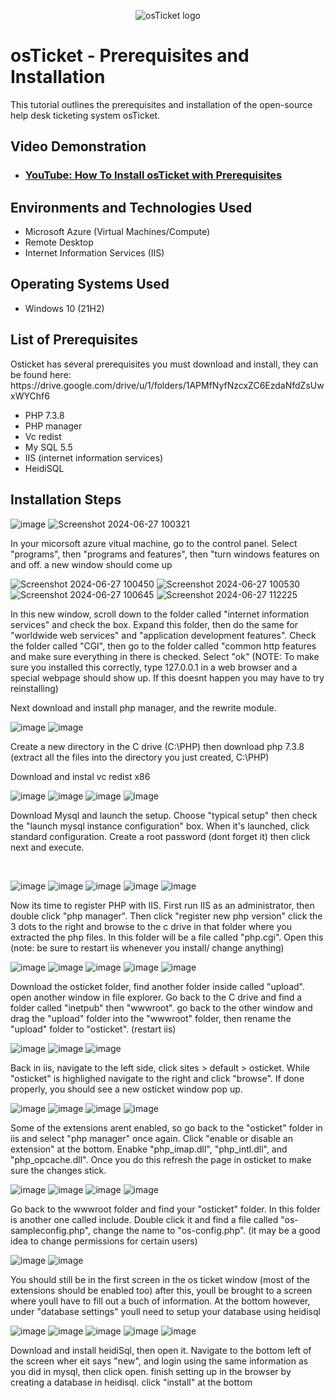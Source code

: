 <p align="center">
<img src="https://i.imgur.com/Clzj7Xs.png" alt="osTicket logo"/>
</p>

<h1>osTicket - Prerequisites and Installation</h1>
This tutorial outlines the prerequisites and installation of the open-source help desk ticketing system osTicket.<br />


<h2>Video Demonstration</h2>

- ### [YouTube: How To Install osTicket with Prerequisites](https://www.youtube.com)

<h2>Environments and Technologies Used</h2>

- Microsoft Azure (Virtual Machines/Compute)
- Remote Desktop
- Internet Information Services (IIS)

<h2>Operating Systems Used </h2>

- Windows 10</b> (21H2)

<h2>List of Prerequisites</h2>
Osticket has several prerequisites you must download and install,
they can be found here: https://drive.google.com/drive/u/1/folders/1APMfNyfNzcxZC6EzdaNfdZsUwxWYChf6


- PHP 7.3.8
- PHP manager
- Vc redist
- My SQL 5.5
- IIS (internet information services)
- HeidiSQL

<h2>Installation Steps</h2>

![image](https://github.com/Alex070902/osticket-prereqs/assets/173719378/1fc2f41b-575c-4f67-8bd5-7aa2dce516f4)
![Screenshot 2024-06-27 100321](https://github.com/Alex070902/osticket-prereqs/assets/173719378/97e06a30-23cc-40f9-bc03-24a3a6898517)


In your micorsoft azure vitual machine, go to the control panel. Select "programs", then "programs and features", then "turn windows features on and off. a new window should come up

![Screenshot 2024-06-27 100450](https://github.com/Alex070902/osticket-prereqs/assets/173719378/bce4b90a-3cd0-412f-8f15-1dad7dd01518)
![Screenshot 2024-06-27 100530](https://github.com/Alex070902/osticket-prereqs/assets/173719378/434dfdf0-6d6b-4ca2-99dc-145e4ecee6c8)
![Screenshot 2024-06-27 100645](https://github.com/Alex070902/osticket-prereqs/assets/173719378/b7e92593-c6a7-4c6b-86f7-b1cc52fbd7de)
![Screenshot 2024-06-27 112225](https://github.com/Alex070902/osticket-prereqs/assets/173719378/0cf2c70a-3455-4577-8f6c-97c70f6fc0b8)




In this new window, scroll down to the folder called "internet information services" and check the box. Expand this folder, then do the same for "worldwide web services" and "application development features". Check the folder called "CGI", then go to the folder called "common http features and make sure everything in there is checked. Select "ok" (NOTE: To make sure you installed this correctly, type 127.0.0.1 in a web browser and a special webpage should show up. If this doesnt happen you may have to try reinstalling)


Next download and install php manager, and the rewrite module.

![image](https://github.com/Alex070902/osticket-prereqs/assets/173719378/0ed92754-f07e-456e-a160-bcf4fd1103d4)
![image](https://github.com/Alex070902/osticket-prereqs/assets/173719378/8584fe86-02e3-444b-bf05-b7b3bd43118b)


Create a new directory in the C drive (C:\PHP) then download php 7.3.8 (extract all the files into the directory you just created, C:\PHP)

Download and instal vc redist x86

![image](https://github.com/Alex070902/osticket-prereqs/assets/173719378/d6972426-a38f-4ecb-823a-0a9b9b9cfd84)
![image](https://github.com/Alex070902/osticket-prereqs/assets/173719378/f7548d74-b86a-426e-9590-b84753631a35)
![image](https://github.com/Alex070902/osticket-prereqs/assets/173719378/36970389-2155-4cac-880f-e81164ac0ae0)
![image](https://github.com/Alex070902/osticket-prereqs/assets/173719378/a1776b13-a85d-4be3-a51e-ebcb2aa8f4ca)



Download Mysql and launch the setup. Choose "typical setup" then check the "launch mysql instance configuration" box. When it's launched, click standard configuration. Create a root password (dont forget it) then click next and execute.
</p>
<br />

![image](https://github.com/Alex070902/osticket-prereqs/assets/173719378/68b14ad5-49b8-43a2-8040-e3b2c9b3c2c5)
![image](https://github.com/Alex070902/osticket-prereqs/assets/173719378/adddf09f-cd79-4092-8d99-cc3e5327d328)
![image](https://github.com/Alex070902/osticket-prereqs/assets/173719378/f69942f0-b84b-42e7-94cb-5db87096d4c9)
![image](https://github.com/Alex070902/osticket-prereqs/assets/173719378/55c303b6-19c9-4bb9-9b23-981d40b4ca8c)
![image](https://github.com/Alex070902/osticket-prereqs/assets/173719378/fe779976-afe1-4616-a5d0-96c3f1af3bf5)






Now its time to register PHP with IIS. First run IIS as an administrator, then double click "php manager". Then click "register new php version" click the 3 dots to the right and browse to the c drive in that folder where you extracted the php files. In this folder will be a file called "php.cgi". Open this (note: be sure to restart iis whenever you install/ change anything)

![image](https://github.com/Alex070902/osticket-prereqs/assets/173719378/509c5562-7d22-4cc8-815d-8ef6293d443e)
![image](https://github.com/Alex070902/osticket-prereqs/assets/173719378/16b5c862-7743-457a-b3d5-9aa77dd27c77)
![image](https://github.com/Alex070902/osticket-prereqs/assets/173719378/d60e2609-d9ef-45d6-a9b2-2c28583ebfa3)
![image](https://github.com/Alex070902/osticket-prereqs/assets/173719378/a02915b5-180a-4d79-836a-69f73e9491ee)
![image](https://github.com/Alex070902/osticket-prereqs/assets/173719378/74dfed75-ad14-4c83-a60e-5e1e52ab0931)


Download the osticket folder, find another folder inside called "upload". open another window in file explorer. Go back to the C drive and find a folder called "inetpub" then "wwwroot". go back to the other window and drag the "upload" folder into the "wwwroot" folder, then rename the "upload" folder to "osticket". (restart iis)

![image](https://github.com/Alex070902/osticket-prereqs/assets/173719378/f490130a-374e-4bd3-9984-1ca63a579c7a)
![image](https://github.com/Alex070902/osticket-prereqs/assets/173719378/10a1665b-9aab-4ff4-b316-f7c44cdd6c17)
![image](https://github.com/Alex070902/osticket-prereqs/assets/173719378/52c2b382-3d70-4abe-830a-eb1748fe7456)


Back in iis, navigate to the left side, click sites > default > osticket. While "osticket" is highlighed navigate to the right and click "browse". If done properly, you should see a new osticket window pop up.

![image](https://github.com/Alex070902/osticket-prereqs/assets/173719378/c901f519-135e-4ea4-800c-6dfd89317759)
![image](https://github.com/Alex070902/osticket-prereqs/assets/173719378/fc4efb9a-2f53-4089-8014-126c05b46134)
![image](https://github.com/Alex070902/osticket-prereqs/assets/173719378/5df2f50a-d502-4555-a13f-71dcb6e0170e)
![image](https://github.com/Alex070902/osticket-prereqs/assets/173719378/6d564d63-8c28-4810-aa41-d14d16f457cf)



Some of the extensions arent enabled, so go back to the "osticket" folder in iis and select "php manager" once again. Click "enable or disable an extension" at the bottom. Enabke "php_imap.dll", "php_intl.dll", and "php_opcache.dll". Once you do this refresh the page in osticket to make sure the changes stick.

![image](https://github.com/Alex070902/osticket-prereqs/assets/173719378/ba8f1373-42ad-4028-aa05-8596726665af)
![image](https://github.com/Alex070902/osticket-prereqs/assets/173719378/01046368-c709-4def-a99c-9db216ffd665)
![image](https://github.com/Alex070902/osticket-prereqs/assets/173719378/39c2f633-ccc5-4611-a85e-6a0196a09e2c)
![image](https://github.com/Alex070902/osticket-prereqs/assets/173719378/ac682c0d-8f8d-48fb-8290-111ae2987fd0)


Go back to the wwwroot folder and find your "osticket" folder. In this folder is another one called include. Double click it and find a file called "os-sampleconfig.php", change the name to "os-config.php". (it may be a good idea to change permissions for certain users)

![image](https://github.com/Alex070902/osticket-prereqs/assets/173719378/cdcb3036-2025-4693-bcdc-b3529b903919)
![image](https://github.com/Alex070902/osticket-prereqs/assets/173719378/959d4435-26c5-4629-806c-95d383bab320)

You should still be in the first screen in the os ticket window (most of the extensions should be enabled too) after this, youll be brought to a screen where youll have to fill out a buch of information. At the bottom however, under "database settings" youll need to setup your database using heidisql

![image](https://github.com/Alex070902/osticket-prereqs/assets/173719378/ac415835-7800-47b8-beae-4fc159e5bb78)
![image](https://github.com/Alex070902/osticket-prereqs/assets/173719378/c20d403d-a834-4bda-837e-9bec6532a750)
![image](https://github.com/Alex070902/osticket-prereqs/assets/173719378/182c1856-ca69-4102-b018-6482d260f36f)
![image](https://github.com/Alex070902/osticket-prereqs/assets/173719378/6d29c549-dde5-4d3b-a6b7-4950c8161d5d)
![image](https://github.com/Alex070902/osticket-prereqs/assets/173719378/98cf070f-4abc-457e-9f66-26b06e6cd73c)

Download and install heidiSql, then open it. Navigate to the bottom left of the screen wher eit says "new", and login using the same information as you did in  mysql, then click open. finish setting up in the browser by creating a database in heidisql. click "install" at the bottom

